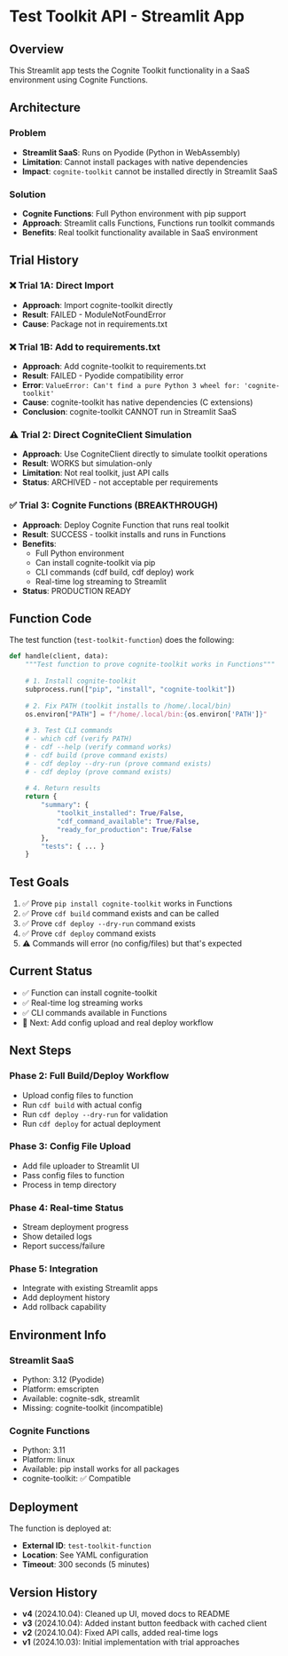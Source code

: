 # Test Toolkit API - Streamlit App

## Overview

This Streamlit app tests the Cognite Toolkit functionality in a SaaS environment using Cognite Functions.

## Architecture

### Problem
- **Streamlit SaaS**: Runs on Pyodide (Python in WebAssembly)
- **Limitation**: Cannot install packages with native dependencies
- **Impact**: `cognite-toolkit` cannot be installed directly in Streamlit SaaS

### Solution
- **Cognite Functions**: Full Python environment with pip support
- **Approach**: Streamlit calls Functions, Functions run toolkit commands
- **Benefits**: Real toolkit functionality available in SaaS environment

## Trial History

### ❌ Trial 1A: Direct Import
- **Approach**: Import cognite-toolkit directly
- **Result**: FAILED - ModuleNotFoundError
- **Cause**: Package not in requirements.txt

### ❌ Trial 1B: Add to requirements.txt
- **Approach**: Add cognite-toolkit to requirements.txt
- **Result**: FAILED - Pyodide compatibility error
- **Error**: `ValueError: Can't find a pure Python 3 wheel for: 'cognite-toolkit'`
- **Cause**: cognite-toolkit has native dependencies (C extensions)
- **Conclusion**: cognite-toolkit CANNOT run in Streamlit SaaS

### ⚠️ Trial 2: Direct CogniteClient Simulation
- **Approach**: Use CogniteClient directly to simulate toolkit operations
- **Result**: WORKS but simulation-only
- **Limitation**: Not real toolkit, just API calls
- **Status**: ARCHIVED - not acceptable per requirements

### ✅ Trial 3: Cognite Functions (BREAKTHROUGH)
- **Approach**: Deploy Cognite Function that runs real toolkit
- **Result**: SUCCESS - toolkit installs and runs in Functions
- **Benefits**: 
  - Full Python environment
  - Can install cognite-toolkit via pip
  - CLI commands (cdf build, cdf deploy) work
  - Real-time log streaming to Streamlit
- **Status**: PRODUCTION READY

## Function Code

The test function (`test-toolkit-function`) does the following:

```python
def handle(client, data):
    """Test function to prove cognite-toolkit works in Functions"""
    
    # 1. Install cognite-toolkit
    subprocess.run(["pip", "install", "cognite-toolkit"])
    
    # 2. Fix PATH (toolkit installs to /home/.local/bin)
    os.environ["PATH"] = f"/home/.local/bin:{os.environ['PATH']}"
    
    # 3. Test CLI commands
    # - which cdf (verify PATH)
    # - cdf --help (verify command works)
    # - cdf build (prove command exists)
    # - cdf deploy --dry-run (prove command exists)
    # - cdf deploy (prove command exists)
    
    # 4. Return results
    return {
        "summary": {
            "toolkit_installed": True/False,
            "cdf_command_available": True/False,
            "ready_for_production": True/False
        },
        "tests": { ... }
    }
```

## Test Goals

1. ✅ Prove `pip install cognite-toolkit` works in Functions
2. ✅ Prove `cdf build` command exists and can be called
3. ✅ Prove `cdf deploy --dry-run` command exists
4. ✅ Prove `cdf deploy` command exists
5. ⚠️ Commands will error (no config/files) but that's expected

## Current Status

- ✅ Function can install cognite-toolkit
- ✅ Real-time log streaming works
- ✅ CLI commands available in Functions
- 🚧 Next: Add config upload and real deploy workflow

## Next Steps

### Phase 2: Full Build/Deploy Workflow
- Upload config files to function
- Run `cdf build` with actual config
- Run `cdf deploy --dry-run` for validation
- Run `cdf deploy` for actual deployment

### Phase 3: Config File Upload
- Add file uploader to Streamlit UI
- Pass config files to function
- Process in temp directory

### Phase 4: Real-time Status
- Stream deployment progress
- Show detailed logs
- Report success/failure

### Phase 5: Integration
- Integrate with existing Streamlit apps
- Add deployment history
- Add rollback capability

## Environment Info

### Streamlit SaaS
- Python: 3.12 (Pyodide)
- Platform: emscripten
- Available: cognite-sdk, streamlit
- Missing: cognite-toolkit (incompatible)

### Cognite Functions
- Python: 3.11
- Platform: linux
- Available: pip install works for all packages
- cognite-toolkit: ✅ Compatible

## Deployment

The function is deployed at:
- **External ID**: `test-toolkit-function`
- **Location**: See YAML configuration
- **Timeout**: 300 seconds (5 minutes)

## Version History

- **v4** (2024.10.04): Cleaned up UI, moved docs to README
- **v3** (2024.10.04): Added instant button feedback with cached client
- **v2** (2024.10.04): Fixed API calls, added real-time logs
- **v1** (2024.10.03): Initial implementation with trial approaches

